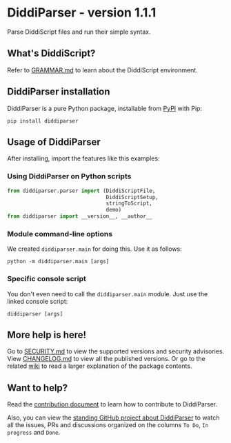 # DiddiParser - version 1.1.1

Parse DiddiScript files and run their simple syntax.

## What's DiddiScript?

Refer to [GRAMMAR.md](http://github.com/diddileija/diddiparser/blob/main/GRAMMAR.md) to learn about the DiddiScript
environment.

## DiddiParser installation

DiddiParser is a pure Python package, installable from [PyPI](http://pypi.org/project/diddiparser) with Pip:

```
pip install diddiparser
```

## Usage of DiddiParser

After installing, import the features like this examples:

### Using DiddiParser on Python scripts

```python
from diddiparser.parser import (DiddiScriptFile,
                                DiddiScriptSetup,
                                stringToScript,
                                demo)
from diddiparser import __version__, __author__
```

### Module command-line options

We created `diddiparser.main` for doing this. Use it as follows:

```
python -m diddiparser.main [args]
```

### Specific console script

You don't even need to call the `diddiparser.main` module. Just use
the linked console script:

```
diddiparser [args]
```

## More help is here!

Go to [SECURITY.md](http://github.com/diddileija/diddiparser/blob/main/SECURITY.md) to view the supported versions and security advisories. View [CHANGELOG.md](http://github.com/diddileija/diddiparser/blob/main/CHANGELOG.md) to view all the published versions. Or go to the related [wiki](http://github.com/diddileija/diddiparser/wiki/Home) to read a larger explanation of the package contents.

## Want to help?

Read the [contribution document](http://github.com/diddileija/diddiparser/blob/main/CONTRIBUTING.md) to learn how to contribute to DiddiParser. 

Also, you can view the 
[standing GitHub project about DiddiParser](http://github.com/users/diddileija/projects/2) to watch all the issues, PRs and discussions organized on the columns `To Do`, `In progress` and `Done`.
